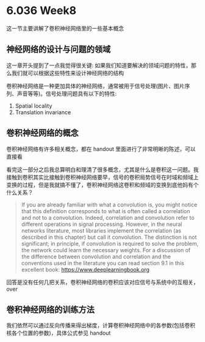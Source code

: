 # 6.036 Week8

这一节主要讲解了卷积神经网络里的一些基本概念

## 神经网络的设计与问题的领域

这一章开头提到了一点我觉得很关键: 如果我们知道要解决的领域问题的特性，那么我们就可以根据这些特性来设计神经网络的结构

卷积神经网络是一种更加具体的神经网络，通常被用于信号处理(图片、图片序列、声音等等)。信号处理问题具有以下的特性:

1. Spatial locality
2. Translation invariance

## 卷积神经网络的概念

卷积神经网络有许多相关概念，都在 handout 里面进行了非常明晰的陈述，可以直接看

看完这一部分之后我总算明白和理清了很多概念，尤其是什么是卷积这一问题。我接触到卷积其实比接触到卷积神经网络要早，信号的卷积局势信号在时域和频域上变换的过程，但是我就搞不懂了，卷积神经网络这卷积和频域的变换到底他妈有个什么关系？

> If you are already familiar with what a convolution is, you might notice that this definition corresponds to what is often called a correlation and not to a convolution. Indeed, correlation and convolution refer to different operations in signal processing. However, in the neural networks literature, most libraries implement the correlation (as described in this chapter) but call it convolution. The distinction is not significant; in principle, if convolution is required to solve the problem, the network could learn the necessary weights. For a discussion of the difference between convolution and correlation
and the conventions used in the literature you can read section 9.1 in this excellent book: https://www.deeplearningbook.org

回答是没有任何几把关系，卷积神经网络的卷积应该对应信号与系统中的互相关，over

## 卷积神经网络的训练方法

我们依然可以通过反向传播来得出梯度，计算卷积神经网络中的各参数(包括卷积核各个位置的参数)，具体公式参见 handout

